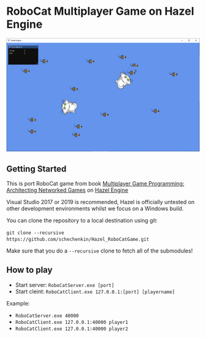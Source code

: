 # RoboCat Multiplayer Game on Hazel Engine

![RoboCat](/Resources/Branding/robocat.png?raw=true "Hazel")

## Getting Started
This is port RoboCat game from book [Multiplayer Game Programming: Architecting Networked Games](https://www.amazon.com/Multiplayer-Game-Programming-Architecting-Networked/dp/0134034309) on [Hazel Engine](https://github.com/TheCherno/Hazel)

Visual Studio 2017 or 2019 is recommended, Hazel is officially untested on other development environments whilst we focus on a Windows build.

You can clone the repository to a local destination using git:

`git clone --recursive https://github.com/schechenkin/Hazel_RoboCatGame.git`

Make sure that you do a `--recursive` clone to fetch all of the submodules!

## How to play

- Start server: `RoboCatServer.exe [port]`
- Start cleint: `RoboCatClient.exe 127.0.0.1:[port] [playername]`

Example:
- `RoboCatServer.exe 40000`
- `RoboCatClient.exe 127.0.0.1:40000 player1`
- `RoboCatClient.exe 127.0.0.1:40000 player2`
